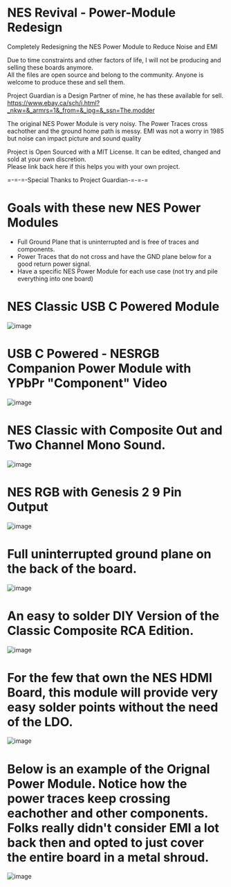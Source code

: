 # NES Revival - Power-Module Redesign
Completely Redesigning the NES Power Module to Reduce Noise and EMI <br>

Due to time constraints and other factors of life, I will not be producing and selling these boards anymore. <br>
All the files are open source and belong to the community. Anyone is welcome to produce these and sell them. <br>

Project Guardian is a Design Partner of mine, he  has these available for sell.  <br> https://www.ebay.ca/sch/i.html?_nkw=&_armrs=1&_from=&_ipg=&_ssn=The.modder <br>


The original NES Power Module is very noisy.  The Power Traces cross eachother and the ground home path is messy.
EMI was not a worry in 1985 but noise can impact picture and sound quality

Project is Open Sourced with a MIT License. It can be edited, changed and sold at your own discretion.  
Please link back here if this helps you with your own project.

=-=-=-Special Thanks to Project Guardian-=-=-=

# Goals with these new NES Power Modules
- Full Ground Plane that is uninterrupted and is free of traces and components.
- Power Traces that do not cross and have the GND plane below for a good return power signal.
- Have a specific NES Power Module for each use case (not try and pile everything into one board)

# NES Classic USB C Powered Module
![image](https://user-images.githubusercontent.com/70423454/218329070-949a418e-abe6-4502-98c1-52825bb83cc2.png)

# USB C Powered - NESRGB Companion Power Module with YPbPr "Component" Video
![image](https://user-images.githubusercontent.com/70423454/222496031-472e9dfb-1a86-4818-8382-9c7ba2a242c9.png)

# NES Classic with Composite Out and Two Channel Mono Sound.
![image](https://user-images.githubusercontent.com/70423454/222495383-a3cf528f-f45c-4dce-8eab-32bfaa3d9db7.png)

# NES RGB with Genesis 2 9 Pin Output
![image](https://user-images.githubusercontent.com/70423454/222492542-76702977-732b-44fb-bf1c-827be4a234ed.png)

# Full uninterrupted ground plane on the back of the board.
![image](https://user-images.githubusercontent.com/70423454/179363800-cb818a45-c4a4-4a72-b937-716b4586f864.png)


# An easy to solder DIY Version of the Classic Composite RCA Edition.
![image](https://user-images.githubusercontent.com/70423454/216230219-b043e5f6-b95b-4ed3-80c9-134efb59898d.png)


# For the few that own the NES HDMI Board, this module will provide very easy solder points without the need of the LDO.
![image](https://user-images.githubusercontent.com/70423454/185999783-296dcafc-dfe5-4f3a-911b-82fa9e63dd2f.png)


# Below is an example of the Orignal Power Module.  Notice how the power traces keep crossing eachother and other components. Folks really didn't consider EMI a lot back then and opted to just cover the entire board in a metal shroud.

![image](https://user-images.githubusercontent.com/70423454/189474492-a8b75d50-ffc9-4e5b-844f-7f16a31056be.png)



